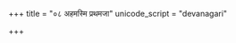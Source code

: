 +++
title = "०८ अहमस्मि प्रथमजा"
unicode_script = "devanagari"

+++

<div class="js_include" includetitle="false" newlevelforh1="2" unfilled url="/devaH/hindukaH/agniH/Rk/ahamasmi_prathamajA/"></div> 